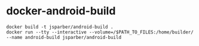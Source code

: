 # docker-android-build
```
docker build -t jsparber/android-build .
docker run --tty --interactive --volume=/$PATH_TO_FILES:/home/builder/ --name android-build jsparber/android-build
```

